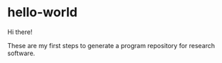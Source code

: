# hello-world

Hi there!

These are my first steps to generate a program repository for research software.




